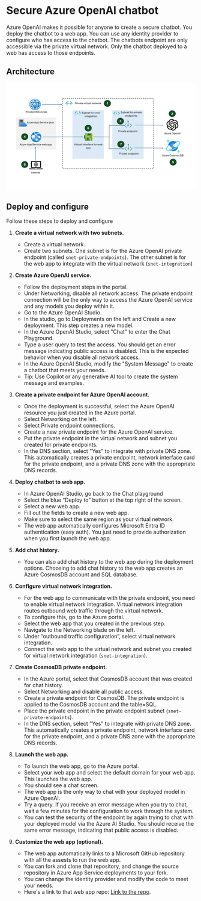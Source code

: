 # Secure Azure OpenAI chatbot

Azure OpenAI makes it possible for anyone to create a secure chatbot. You deploy the chatbot to a web app. You can use any identity provider to configure who has access to the chatbot. The chatbots endpoint are only accessible via the private virtual network. Only the chatbot deployed to a web has access to those endpoints. 

## Architecture

![secure azure openai chatbot](secure-azure-openai.jpg)

## Deploy and configure

Follow these steps to deploy and configure

1. **Create a virtual network with two subnets.**
    - Create a virtual network.
    - Create two subnets. One subnet is for the Azure OpenAI private endpoint (called `snet-private-endpoints`). The other subnet is for the web app to integrate with the virtual network (`snet-integration`)
1. **Create Azure OpenAI service.**
    - Follow the deployment steps in the portal.
    - Under Networking, disable all network access. The private endpoint connection will be the only way to access the Azure OpenAI service and any models you deploy within it.
    - Go to the Azure OpenAI Studio.
    - In the studio, go to Deployments on the left and Create a new deployment. This step creates a new model.
    - In the Azure OpenAI Studio, select "Chat" to enter the Chat Playground.
    - Type a user query to test the access. You should get an error message indicating public access is disabled. This is the expected behavior when you disable all network access.
    - In the Azure OpenAI Studio, modify the "System Message" to create a chatbot that meets your needs.
    - Tip: Use Copilot or any generative AI tool to create the system message and examples. 
1. **Create a private endpoint for Azure OpenAI account.**
    - Once the deployment is successful, select the Azure OpenAI resource you just created in the Azure portal.
    - Select Networking on the left.
    - Select Private endpoint connections.
    - Create a new private endpoint for the Azure OpenAI service.
    - Put the private endpoint in the virtual network and subnet you created for private endpoints.
    - In the DNS section, select "Yes" to integrate with private DNS zone. This automatically creates a private endpoint, network interface card for the private endpoint, and a private DNS zone with the appropriate DNS records.

1. **Deploy chatbot to web app.**
    - In Azure OpenAI Studio, go back to the Chat playground
    - Select the blue “Deploy to” button at the top right of the screen.
    - Select a new web app.
    - Fill out the fields to create a new web app.
    - Make sure to select the same region as your virtual network.
    - The web app automatically configures Microsoft Entra ID authentication (easy auth). You just need to provide authorization when you first launch the web app. 
1. **Add chat history.**
    - You can also add chat history to the web app during the deployment options. Choosing to add chat history to the web app creates an Azure CosmosDB account and SQL database.
1. **Configure virtual network integration.**
    - For the web app to communicate with the private endpoint, you need to enable virtual network integration. Virtual network integration routes outbound web traffic through the virtual network.
    - To configure this, go to the Azure portal.
    - Select the web app that you created in the previous step.
    - Navigate to the Networking blade on the left.
    - Under “outbound traffic configuration”, select virtual network integration.
    - Connect the web app to the virtual network and subnet you created for virtual network integration (`snet-integration`).
1. **Create CosmosDB private endpoint.**
    - In the Azure portal, select that CosmosDB account that was created for chat history.
    - Select Networking and disable all public access.
    - Create a private endpoint for CosmosDB. The private endpoint is applied to the CosmosDB account and the table=SQL.
    - Place the private endpoint in the private endpoint subnet (`snet-private-endpoints`).
    - In the DNS section, select "Yes" to integrate with private DNS zone. This automatically creates a private endpoint, network interface card for the private endpoint, and a private DNS zone with the appropriate DNS records.
1. **Launch the web app.**
    - To launch the web app, go to the Azure portal.
    - Select your web app and select the default domain for your web app. This launches the web app.
    - You should see a chat screen.
    - The web app is the only way to chat with your deployed model in Azure OpenAI.
    - Try a query. If you receive an error message when you try to chat, wait a few minutes for the configuration to work through the system.
    - You can test the security of the endpoint by again trying to chat with your deployed model via the Azure AI Studio. You should receive the same error message, indicating that public access is disabled.

1. **Customize the web app (optional).**
    - The web app automatically links to a Microsoft GitHub repository with all the assests to run the web app.
    - You can fork and clone that repository, and change the source repository in Azure App Service deployments to your fork.
    - You can change the identity provider and modify the code to meet your needs.
    - Here's a link to that web app repo: [Link to the repo](https://github.com/microsoft/sample-app-aoai-chatGPT).
